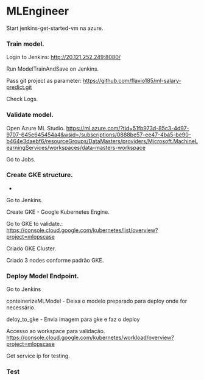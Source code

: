 # MLEngineer

Start jenkins-get-started-vm na azure.

### Train model.
Login to Jenkins: http://20.121.252.249:8080/

Run ModelTrainAndSave on Jenkins.

Pass git project as parameter: https://github.com/flavio185/ml-salary-predict.git

Check Logs.

### Validate model.

Open Azure ML Studio. https://ml.azure.com/?tid=51fb973d-85c3-4d97-9707-645e645454a4&wsid=/subscriptions/0888be57-ee47-4ba5-be90-b464e3daebf6/resourceGroups/DataMasters/providers/Microsoft.MachineLearningServices/workspaces/data-masters-workspace

Go to Jobs.

### Create GKE structure.

 - 

Go to Jenkins.

Create GKE - Google Kubernetes Engine.

Go to GKE to validate.:
https://console.cloud.google.com/kubernetes/list/overview?project=mlopscase

Criado GKE Cluster.

Criado 3 nodes conforme padrão GKE.

### Deploy Model Endpoint.

Go to Jenkins

conteinerizeMLModel - Deixa o modelo preparado para deploy onde for necessário.

deloy_to_gke - Envia imagem para gke e faz o deploy 

Accesso ao workspace para validação. https://console.cloud.google.com/kubernetes/workload/overview?project=mlopscase

Get service ip for testing.

### Test


